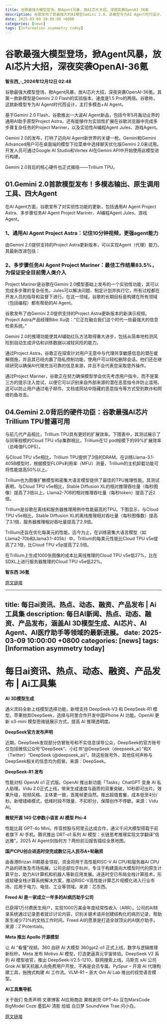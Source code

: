 ```yaml
---
title: 谷歌最强大模型登场，掀Agent风暴，放AI芯片大招，深夜突袭OpenAI-36氪
description: 谷歌发布了其最强大的AI模型Gemini 2.0，该模型专为AI Agent时代设计，主打多模态+AI Agent。基于Gemini 2.0 Flash，谷歌推出了一系列AI Agent新品，包括通用AI助手Project Astra、多步骤任务AI Agent Project Mariner、AI编程Agent Jules和游戏Agent。此外，谷歌还发布了其最强AI芯片Trillium TPU，该芯片在性能和扩展效率上均有显著提升。
date: 2025-03-09 10:00:00 +0800
categories: [news]
tags: [Information asymmetry today]
---
```


# 谷歌最强大模型登场，掀Agent风暴，放AI芯片大招，深夜突袭OpenAI-36氪

**智东西_·_2024年12月12日 02:48**

谷歌最强大模型登场，掀Agent风暴，放AI芯片大招，深夜突袭OpenAI-36氪。其第一款新模型是Gemini 2.0 Flash的实验版本，速度是1.5 Pro的两倍。谷歌称，这款新模型专为AI Agent时代而设计，主打多模态+AI Agent。

基于Gemini 2.0 Flash，谷歌推出一大波AI Agent新品，包括今年5月轰动业界的通用AI助手原型Project Astra，还有能够作为实验性扩展在谷歌浏览器中完成多步骤复杂任务的Project Mariner，以及实验性AI编程Agent Jules、游戏Agent。

Gemini 2.0的发布，打响了迈向AI Agent新世界的关键一枪。Gemini和Gemini Advanced用户可在桌面端的模型下拉菜单中选择聊天优化版Gemini 2.0来试用。开发人员可通过Google AI Studio和Vertex AI在Gemini API中开始使用此模型进行构建。

Gemini 2.0背后的核心硬件也正式揭晓——Trillium TPU。

## 01.Gemini 2.0首款模型发布！多模态输出、原生调用工具、四大Agent

在AI Agent方面，谷歌宣布了对实验性功能的更新，包括通用AI Agent Project Astra、多步骤任务AI Agent Project Mariner、AI编程Agent Jules、游戏Agent。

### 1、通用AI Agent Project Astra：记住10分钟视频，更强agent能力

由Gemini 2.0提供支持的Project Astra更新版本，可以实现Agent（代理）能力。其最新改进包括：

### 2、多步骤任务AI Agent Project Mariner：最佳工作结果83.5%，为保证安全目前需人类介入

Project Mariner是谷歌在Gemini 2.0模型基础上发布的一个实验性功能，其可以完成多步骤的复杂任务。Jules可以解决问题、制定计划并执行它，所有过程都在开发人员的指导和监督下进行。在这一领域，谷歌的长期目标是构建在所有领域（包括编程）都有帮助的AI Agent。

谷歌发布了由Gemini 2.0提供支持的Project Astra更新版本的新演示视频。Project Astra产品经理Bibo Xu说：“它正在融合我们这个时代一些最强大的信息检索系统。”

Gemini 2.0的推理功能使其AI辅助红队方法取得重大进步，包括从简单地检测风险到自动生成评估和训练数据以减轻风险的能力。

通过Project Astra，谷歌正在探索针对用户无意中与代理共享敏感信息的潜在缓解措施，并且其已经内置了隐私控制功能，使用户可以轻松删除会话。他们还在继续研究以确保AI代理充当可靠的信息来源，并且不会代表您采取意外操作。

通过Project Mariner，谷歌正在努力确保模型学会优先考虑用户指令，而不是第三方的提示注入尝试，以便它可以识别来自外部来源的潜在恶意指令并防止滥用。这可以防止用户通过电子邮件、文档或网站中隐藏的恶意指令等方式受到欺诈和网络钓鱼攻击。

## 04.Gemini 2.0背后的硬件功臣：谷歌最强AI芯片Trillium TPU普遍可用

与前几代产品相比，Trillium TPU具有更好的扩展效率。下图表中，其测试展示了与同等规模的Cloud TPU v5p集群相比，Trillium在12 pod规模下的99%扩展效率（总峰值FLOPS）。

与Cloud TPU v5e相比，Trillium TPU提供了3倍的DRAM。在训练Llama-3.1-405B模型时，根据模型FLOPs利用率（MFU）测量，Trillium的主机卸载功能可将性能提高50%以上。

Trillium也为图像扩散模型和密集大语言模型提供了最佳的TPU推理性能。其测试表明，与Cloud TPU v5e相比，Stable Diffusion XL的相对推理吞吐量（每秒图像）提高了3倍以上，Llama2-70B的相对推理吞吐量（每秒token）提高了近2倍。

Trillium是谷歌在离线和服务器推理用例中性能最高的TPU。下图显示，与Cloud TPU v5e相比，Stable Diffusion XL的离线推理相对吞吐量（每秒图像数）提高了3.1倍，服务器推理相对吞吐量提高了2.9倍。

Trillium还旨在优化每美元的性能。迄今为止，在训练密集大语言模型（如Llama2-70b和Llama3.1-405b）中，Trillium的每美元性能比Cloud TPU v5e提高了2.1倍，比Cloud TPU v5p提高了2.5倍。

在Trillium上生成1000张图像的成本比离线推理的Cloud TPU v5e低27%，比在SDXL上进行服务器推理的Cloud TPU v5e低22%。

**智东西 36氪**

[原文链接](https://36kr.com/p/3075243697320835)

---

title: 每日ai资讯、热点、动态、融资、产品发布 | Ai工具集
description: 每日AI新闻、热点、动态、融资、产品发布，涵盖AI 3D模型生成、AI芯片、AI Agent、AI医疗助手等领域的最新进展。
date: 2025-03-09 10:00:00 +0800
categories: [news]
tags: [Information asymmetry today]
---

# 每日ai资讯、热点、动态、融资、产品发布 | Ai工具集

**AI 3D模型生成**

通义灵码全新上线模型选择功能，新增支持 DeepSeek-V3 和 DeepSeek-R1 模型。苹果抛弃DeepSeek，选择与阿里合作开发中国iPhone AI 功能。OpenAI 更新 o3-mini 模型思维链展示方式，提高 AI 推理透明度。

**DeepSeek官方发布声明**

近期，DeepSeek发现部分仿冒账号和不实信息误导公众，DeepSeek的官方账号仅包括微信公众号“DeepSeek”、小红书“@DeepSeek（deepseek_ai）”和X（Twitter）“DeepSeek (@deepseek_ai)”。除这些账号外，其他任何声称与DeepSeek相关的信息均为假冒。来源：DeepSeek。

**DeepSeek-R1 发布**

性能对标 OpenAI o1 正式版。OpenAI 推出新功能「Tasks」ChatGPT 变身 AI 私人助理。Vidu 2.0正式上线，带来生成速度与画质的双重突破，10秒即可出片。效果升级，视频风格、主体更一致，首尾帧更自然。推出超值套餐，成本低至4分/秒。新增错峰模式，低峰时段不限量、不扣积分，保障创作不停歇。来源：Vidu AI。

**微软开源 140 亿参数小语言 AI 模型 Phi-4**

性能比肩 GPT-4o Mini。传音控股与阿里云达成合作，通义千问大模型搭载于前者旗下 AI 手机。腾讯推出 DRT-o1 系列 AI 模型：长链思考推理实现文学翻译“信达雅”。2025 AI Agent剑指何方？两份前沿报告描绘全景地图。

**国产CPU创企进迭时空完成数亿元人民币A+轮融资**

由香港Brizan III期基金领投，资金将用于高性能RISC-V AI CPU和服务器AI CPU产品的研发及市场拓展。公司总部位于杭州，专注于构建面向大模型时代的原生计算平台，助力AI计算机和机器人等新应用发展。进迭时空已布局全栈计算技术，形成软硬全栈计算系统解决方案，推动RISC-V高性能计算芯片规模化进入行业市场，应用于电力、电信、工业等领域。来源：芯东西。

**Freed AI 是一家成立一年多的AI病历助手公司**

已获得1万付费医生用户，实现1000万美金年度经常性收入（ARR）。公司的AI转录系统通过记录患者就诊讨论内容，识别关键术语并创建结构化的病历记录，帮助医生减少73%的文档工作时间。Freed AI的愿景是打造全球顶尖的AI医疗助手。来源：Z Potentials。

**Meta 推出 Apollo 开源模型**

让 AI “看懂”视频。360 自研 AI 大模型 360gpt2-o1 正式上线，数学与逻辑推理新标杆。Meta 发布 Motivo AI 模型，打造更逼真元宇宙体验。DeepSeek V2 系列 AI 模型收官，推出 DeepSeek-V2.5-1210，联网搜索上线。马斯克 xAI 公司 Grok AI 聊天机器人向免费用户开放，不再是会员专属。PySpur – 开源 AI 代理构建工具，拖拽式构建 AI 工作流。VLM-R1 – 浙大 Om AI Lab 推出的视觉语言模型。

**AI工具集导航**

关于我们 免责声明 文章博客 AI应用商店 果核剥壳 GPT-4o 豆包MarsCode BigModel Coze 墨狐AI 清影 绘蛙 白日梦 SoundView Trae 问小白。

[原文链接](https://ai-bot.cn/daily-ai-news/)